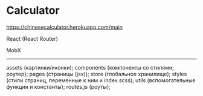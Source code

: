 # Calculator
https://chinesecalculator.herokuapp.com/main

React (React Router)

MobX

-------

assets (картинки/иконки);
components (компоненты со стилями; роутер);
pages (страницы (jsx));
store (глобальное хранилище);
styles (стили страниц, переменные к ним и index.scss);
utils (вспомогательные функции и константы);
routes.js (роуты);
